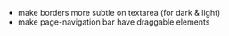 - make borders more subtle on textarea (for dark & light)
- make page-navigation bar have draggable elements